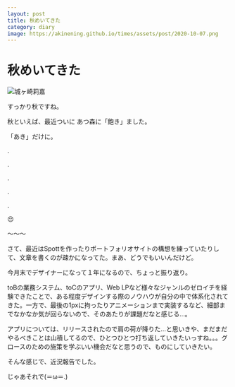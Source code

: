 ```yaml
---
layout: post
title: 秋めいてきた
category: diary
image: https://akinening.github.io/times/assets/post/2020-10-07.png
---
```


# 秋めいてきた

<img src="https://akinening.github.io/times/assets/post/2020-10-07.png" alt="城ヶ崎莉嘉">

すっかり秋ですね。

秋といえば、最近ついに あつ森に「飽き」ました。

「あき」だけに。

.

.

.

.

.

😔

〜〜〜

さて、最近はSpottを作ったりポートフォリオサイトの構想を練っていたりして、文章を書くのが疎かになってた。まあ、どうでもいいんだけど。

今月末でデザイナーになって１年になるので、ちょっと振り返り。

toBの業務システム、toCのアプリ、Web LPなど様々なジャンルのゼロイチを経験できたことで、ある程度デザインする際のノウハウが自分の中で体系化されてきた。一方で、最後の1pxに拘ったりアニメーションまで実装するなど、細部までなかなか気が回らないので、そのあたりが課題だなと感じる…。

アプリについては、リリースされたので肩の荷が降りた…と思いきや、まだまだやるべきことは山積してるので、ひとつひとつ打ち返していきたいっすね。。。グロースのための施策を学ぶいい機会だなと思うので、ものにしていきたい。

そんな感じで、近況報告でした。

じゃあそれで(＝ω＝.)